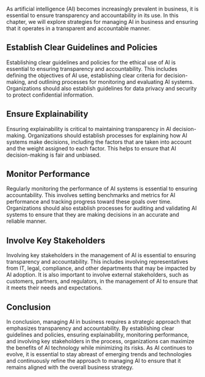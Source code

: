 
As artificial intelligence (AI) becomes increasingly prevalent in business, it is essential to ensure transparency and accountability in its use. In this chapter, we will explore strategies for managing AI in business and ensuring that it operates in a transparent and accountable manner.

Establish Clear Guidelines and Policies
---------------------------------------

Establishing clear guidelines and policies for the ethical use of AI is essential to ensuring transparency and accountability. This includes defining the objectives of AI use, establishing clear criteria for decision-making, and outlining processes for monitoring and evaluating AI systems. Organizations should also establish guidelines for data privacy and security to protect confidential information.

Ensure Explainability
---------------------

Ensuring explainability is critical to maintaining transparency in AI decision-making. Organizations should establish processes for explaining how AI systems make decisions, including the factors that are taken into account and the weight assigned to each factor. This helps to ensure that AI decision-making is fair and unbiased.

Monitor Performance
-------------------

Regularly monitoring the performance of AI systems is essential to ensuring accountability. This involves setting benchmarks and metrics for AI performance and tracking progress toward these goals over time. Organizations should also establish processes for auditing and validating AI systems to ensure that they are making decisions in an accurate and reliable manner.

Involve Key Stakeholders
------------------------

Involving key stakeholders in the management of AI is essential to ensuring transparency and accountability. This includes involving representatives from IT, legal, compliance, and other departments that may be impacted by AI adoption. It is also important to involve external stakeholders, such as customers, partners, and regulators, in the management of AI to ensure that it meets their needs and expectations.

Conclusion
----------

In conclusion, managing AI in business requires a strategic approach that emphasizes transparency and accountability. By establishing clear guidelines and policies, ensuring explainability, monitoring performance, and involving key stakeholders in the process, organizations can maximize the benefits of AI technology while minimizing its risks. As AI continues to evolve, it is essential to stay abreast of emerging trends and technologies and continuously refine the approach to managing AI to ensure that it remains aligned with the overall business strategy.
